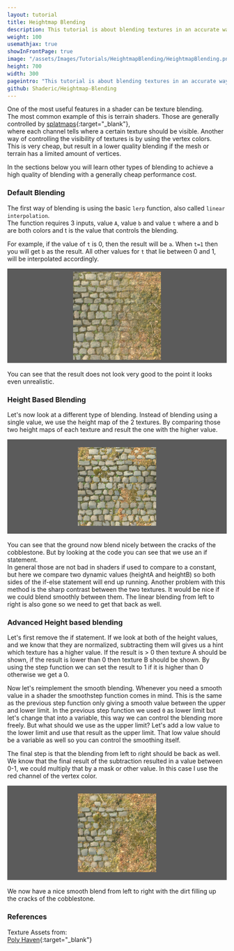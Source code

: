 ```yaml
---
layout: tutorial
title: Heightmap Blending
description: This tutorial is about blending textures in an accurate way based on their heightmap.
weight: 100
usemathjax: true
showInFrontPage: true
image: "/assets/Images/Tutorials/HeightmapBlending/HeightmapBlending.png"
height: 700
width: 300
pageintro: "This tutorial is about blending textures in an accurate way based on their heightmap."
github: Shaderic/Heightmap-Blending
---
```


One of the most useful features in a shader can be texture blending.  
The most common example of this is terrain shaders. Those are generally controlled by [splatmaps](http://wiki.polycount.com/wiki/Splat){:target="_blank"},  
where each channel tells where a certain texture should be visible. Another way of controlling the visibility of textures is by using the vertex colors.   
This is very cheap, but result in a lower quality blending if the mesh or terrain has a limited amount of vertices.

In the sections below you will learn other types of blending to achieve a high quality of blending with a generally cheap performance cost.


### Default Blending

The first way of blending is using the basic `lerp` function, also called `linear interpolation`.  
The function requires 3 inputs, value `A`, value `b` and value `t` where a and b are both colors and t is the value that controls the blending.  

For example, if the value of `t` is 0, then the result will be `a`. When `t=1` then you will get `b` as the result.
All other values for `t` that lie between 0 and 1, will be interpolated accordingly.

<script src="https://gist.github.com/Shaderic/db367c24fa904164d81fb61a637cee4c.js"></script>


<div class="d-flex justify-content-center">
    <img class="img-fluid rounded mb-4" src="/assets/Images/Tutorials/HeightmapBlending/LinearInterpolation.png" alt="">
</div>


You can see that the result does not look very good to the point it looks even unrealistic.



### Height Based Blending

Let's now look at a different type of blending. Instead of blending using a single value, we use the height map of the 2 textures.
By comparing those two height maps of each texture and result the one with the higher value.  

<script src="https://gist.github.com/Shaderic/d6216c0b5c12b6a71a123ab4567d8b83.js"></script>

<div class="d-flex justify-content-center">
    <img class="img-fluid rounded mb-4" src="/assets/Images/Tutorials/HeightmapBlending/HeightBasedBlending.png" alt="">
</div>


You can see that the ground now blend nicely between the cracks of the cobblestone. But by looking at the code you can see that we use an if statement.  
In general those are not bad in shaders if used to compare to a constant, but here we compare two dynamic values (heightA and heightB) so both sides of the if-else statement will end up running. 
Another problem with this method is the sharp contrast between the two textures. It would be nice if we could blend smoothly between them.
The linear blending from left to right is also gone so we need to get that back as well.

### Advanced Height based blending

Let's first remove the if statement. If we look at both of the height values, and we know that they are normalized, subtracting them will gives us a hint which texture has a higher value. If the result is > 0 then texture A should be shown, if the result is lower than 0 then texture B should be shown.
By using the step function we can set the result to 1 if it is higher than 0 otherwise we get a 0.

Now let's reimplement the smooth blending.
Whenever you need a smooth value in a shader the smoothstep function comes in mind. This is the same as the previous step function only giving a smooth value between the upper and lower limit.
In the previous step function we used `0` as lower limit but let's change that into a variable, this way we can control the blending more freely.
But what should we use as the upper limit? Let's add a low value to the lower limit and use that result as the upper limit. That low value should be a variable as well so you can control the smoothing itself.

The final step is that the blending from left to right should be back as well. We know that the final result of the subtraction resulted in a value between 0-1, we could multiply that by a mask or other value. In this case I use the red channel of the vertex color. 

<script src="https://gist.github.com/Shaderic/a28ff79a2c0ebbdd17764c9258d3686b.js"></script>

<div class="d-flex justify-content-center">
    <img class="img-fluid rounded mb-4" src="/assets/Images/Tutorials/HeightmapBlending/AdvancedHeightmapBlending.png" alt="">
</div>

We now have a nice smooth blend from left to right with the dirt filling up the cracks of the cobblestone.


### References

Texture Assets from:  
[Poly Haven](https://polyhaven.com){:target="_blank"}

